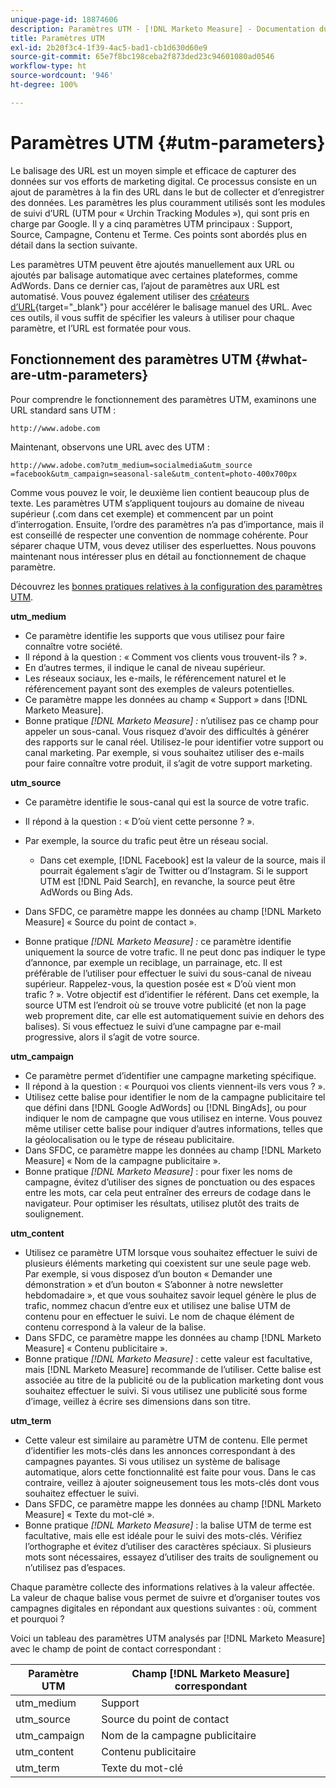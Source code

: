 ```yaml
---
unique-page-id: 18874606
description: Paramètres UTM - [!DNL Marketo Measure] - Documentation du produit
title: Paramètres UTM
exl-id: 2b20f3c4-1f39-4ac5-bad1-cb1d630d60e9
source-git-commit: 65e7f8bc198ceba2f873ded23c94601080ad0546
workflow-type: ht
source-wordcount: '946'
ht-degree: 100%

---
```


# Paramètres UTM {#utm-parameters}

Le balisage des URL est un moyen simple et efficace de capturer des données sur vos efforts de marketing digital. Ce processus consiste en un ajout de paramètres à la fin des URL dans le but de collecter et d’enregistrer des données. Les paramètres les plus couramment utilisés sont les modules de suivi d’URL (UTM pour « Urchin Tracking Modules »), qui sont pris en charge par Google. Il y a cinq paramètres UTM principaux : Support, Source, Campagne, Contenu et Terme. Ces points sont abordés plus en détail dans la section suivante.

Les paramètres UTM peuvent être ajoutés manuellement aux URL ou ajoutés par balisage automatique avec certaines plateformes, comme AdWords. Dans ce dernier cas, l’ajout de paramètres aux URL est automatisé. Vous pouvez également utiliser des [créateurs d’URL](https://ga-dev-tools.appspot.com/campaign-url-builder/){target="_blank"} pour accélérer le balisage manuel des URL. Avec ces outils, il vous suffit de spécifier les valeurs à utiliser pour chaque paramètre, et l’URL est formatée pour vous.

## Fonctionnement des paramètres UTM {#what-are-utm-parameters}

Pour comprendre le fonctionnement des paramètres UTM, examinons une URL standard sans UTM :

`http://www.adobe.com`

Maintenant, observons une URL avec des UTM :

`http://www.adobe.com?utm_medium=socialmedia&utm_source =facebook&utm_campaign=seasonal-sale&utm_content=photo-400x700px`

Comme vous pouvez le voir, le deuxième lien contient beaucoup plus de texte. Les paramètres UTM s’appliquent toujours au domaine de niveau supérieur (.com dans cet exemple) et commencent par un point d’interrogation. Ensuite, l’ordre des paramètres n’a pas d’importance, mais il est conseillé de respecter une convention de nommage cohérente. Pour séparer chaque UTM, vous devez utiliser des esperluettes. Nous pouvons maintenant nous intéresser plus en détail au fonctionnement de chaque paramètre.

Découvrez les [bonnes pratiques relatives à la configuration des paramètres UTM](/help/channel-tracking-and-setup/online-channels/best-practices-for-setting-up-utm-parameters.md).

**utm_medium**

* Ce paramètre identifie les supports que vous utilisez pour faire connaître votre société.
* Il répond à la question : « Comment vos clients vous trouvent-ils ? ».
* En d’autres termes, il indique le canal de niveau supérieur.
* Les réseaux sociaux, les e-mails, le référencement naturel et le référencement payant sont des exemples de valeurs potentielles.
* Ce paramètre mappe les données au champ « Support » dans [!DNL Marketo Measure].
* Bonne pratique _[!DNL Marketo Measure] :_ n’utilisez pas ce champ pour appeler un sous-canal. Vous risquez d’avoir des difficultés à générer des rapports sur le canal réel. Utilisez-le pour identifier votre support ou canal marketing. Par exemple, si vous souhaitez utiliser des e-mails pour faire connaître votre produit, il s’agit de votre support marketing.

**utm_source**

* Ce paramètre identifie le sous-canal qui est la source de votre trafic.
* Il répond à la question : « D’où vient cette personne ? ».
* Par exemple, la source du trafic peut être un réseau social.
   * Dans cet exemple, [!DNL Facebook] est la valeur de la source, mais il pourrait également s’agir de Twitter ou d’Instagram. Si le support UTM est [!DNL Paid Search], en revanche, la source peut être AdWords ou Bing Ads.

* Dans SFDC, ce paramètre mappe les données au champ [!DNL Marketo Measure] « Source du point de contact ».
* Bonne pratique _[!DNL Marketo Measure] :_ ce paramètre identifie uniquement la source de votre trafic. Il ne peut donc pas indiquer le type d’annonce, par exemple un reciblage, un parrainage, etc. Il est préférable de l’utiliser pour effectuer le suivi du sous-canal de niveau supérieur. Rappelez-vous, la question posée est « D’où vient mon trafic ? ». Votre objectif est d’identifier le référent. Dans cet exemple, la source UTM est l’endroit où se trouve votre publicité (et non la page web proprement dite, car elle est automatiquement suivie en dehors des balises). Si vous effectuez le suivi d’une campagne par e-mail progressive, alors il s’agit de votre source.

**utm_campaign**

* Ce paramètre permet d’identifier une campagne marketing spécifique.
* Il répond à la question : « Pourquoi vos clients viennent-ils vers vous ? ».
* Utilisez cette balise pour identifier le nom de la campagne publicitaire tel que défini dans [!DNL Google AdWords] ou [!DNL BingAds], ou pour indiquer le nom de campagne que vous utilisez en interne. Vous pouvez même utiliser cette balise pour indiquer d’autres informations, telles que la géolocalisation ou le type de réseau publicitaire.
* Dans SFDC, ce paramètre mappe les données au champ [!DNL Marketo Measure] « Nom de la campagne publicitaire ».
* Bonne pratique _[!DNL Marketo Measure]_ : pour fixer les noms de campagne, évitez d’utiliser des signes de ponctuation ou des espaces entre les mots, car cela peut entraîner des erreurs de codage dans le navigateur. Pour optimiser les résultats, utilisez plutôt des traits de soulignement.

**utm_content**

* Utilisez ce paramètre UTM lorsque vous souhaitez effectuer le suivi de plusieurs éléments marketing qui coexistent sur une seule page web. Par exemple, si vous disposez d’un bouton « Demander une démonstration » et d’un bouton « S’abonner à notre newsletter hebdomadaire », et que vous souhaitez savoir lequel génère le plus de trafic, nommez chacun d’entre eux et utilisez une balise UTM de contenu pour en effectuer le suivi. Le nom de chaque élément de contenu correspond à la valeur de la balise.
* Dans SFDC, ce paramètre mappe les données au champ [!DNL Marketo Measure] « Contenu publicitaire ».
* Bonne pratique _[!DNL Marketo Measure]_ : cette valeur est facultative, mais [!DNL Marketo Measure] recommande de l’utiliser. Cette balise est associée au titre de la publicité ou de la publication marketing dont vous souhaitez effectuer le suivi. Si vous utilisez une publicité sous forme d’image, veillez à écrire ses dimensions dans son titre.

**utm_term**

* Cette valeur est similaire au paramètre UTM de contenu. Elle permet d’identifier les mots-clés dans les annonces correspondant à des campagnes payantes. Si vous utilisez un système de balisage automatique, alors cette fonctionnalité est faite pour vous. Dans le cas contraire, veillez à ajouter soigneusement tous les mots-clés dont vous souhaitez effectuer le suivi.
* Dans SFDC, ce paramètre mappe les données au champ [!DNL Marketo Measure] « Texte du mot-clé ».
* Bonne pratique _[!DNL Marketo Measure]_ : la balise UTM de terme est facultative, mais elle est idéale pour le suivi des mots-clés. Vérifiez l’orthographe et évitez d’utiliser des caractères spéciaux. Si plusieurs mots sont nécessaires, essayez d’utiliser des traits de soulignement ou n’utilisez pas d’espaces.

Chaque paramètre collecte des informations relatives à la valeur affectée. La valeur de chaque balise vous permet de suivre et d’organiser toutes vos campagnes digitales en répondant aux questions suivantes : où, comment et pourquoi ?

Voici un tableau des paramètres UTM analysés par [!DNL Marketo Measure] avec le champ de point de contact correspondant :

| **Paramètre UTM** | **Champ [!DNL Marketo Measure] correspondant** |
|---|---|
| utm_medium | Support |
| utm_source | Source du point de contact |
| utm_campaign | Nom de la campagne publicitaire |
| utm_content | Contenu publicitaire |
| utm_term | Texte du mot-clé |
